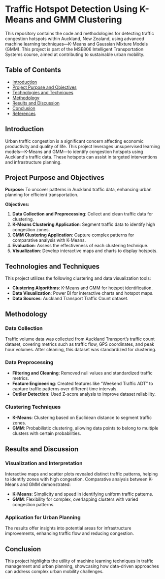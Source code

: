 # Traffic Hotspot Detection Using K-Means and GMM Clustering

This repository contains the code and methodologies for detecting traffic congestion hotspots within Auckland, New Zealand, using advanced machine learning techniques—K-Means and Gaussian Mixture Models (GMM). This project is part of the MSE806 Intelligent Transportation Systems course, aimed at contributing to sustainable urban mobility.

## Table of Contents
- [Introduction](#introduction)
- [Project Purpose and Objectives](#project-purpose-and-objectives)
- [Technologies and Techniques](#technologies-and-techniques)
- [Methodology](#methodology)
- [Results and Discussion](#results-and-discussion)
- [Conclusion](#conclusion)
- [References](#references)

## Introduction
Urban traffic congestion is a significant concern affecting economic productivity and quality of life. This project leverages unsupervised learning models—K-Means and GMM—to identify congestion hotspots using Auckland's traffic data. These hotspots can assist in targeted interventions and infrastructure planning.

## Project Purpose and Objectives
**Purpose:** To uncover patterns in Auckland traffic data, enhancing urban planning for efficient transportation.

**Objectives:**
1. **Data Collection and Preprocessing**: Collect and clean traffic data for clustering.
2. **K-Means Clustering Application**: Segment traffic data to identify high congestion zones.
3. **GMM Clustering Application**: Capture complex patterns for comparative analysis with K-Means.
4. **Evaluation**: Assess the effectiveness of each clustering technique.
5. **Visualization**: Develop interactive maps and charts to display hotspots.

## Technologies and Techniques
This project utilizes the following clustering and data visualization tools:
- **Clustering Algorithms**: K-Means and GMM for hotspot identification.
- **Data Visualization**: Power BI for interactive charts and hotspot maps.
- **Data Sources**: Auckland Transport Traffic Count dataset.

## Methodology
### Data Collection
Traffic volume data was collected from Auckland Transport’s traffic count dataset, covering metrics such as traffic flow, GPS coordinates, and peak hour volumes. After cleaning, this dataset was standardized for clustering.

### Data Preprocessing
- **Filtering and Cleaning**: Removed null values and standardized traffic metrics.
- **Feature Engineering**: Created features like “Weekend Traffic ADT” to capture traffic patterns over different time intervals.
- **Outlier Detection**: Used Z-score analysis to improve dataset reliability.

### Clustering Techniques
- **K-Means**: Clustering based on Euclidean distance to segment traffic zones.
- **GMM**: Probabilistic clustering, allowing data points to belong to multiple clusters with certain probabilities.

## Results and Discussion
### Visualization and Interpretation
Interactive maps and scatter plots revealed distinct traffic patterns, helping to identify zones with high congestion. Comparative analysis between K-Means and GMM demonstrated:
- **K-Means**: Simplicity and speed in identifying uniform traffic patterns.
- **GMM**: Flexibility for complex, overlapping clusters with varied congestion patterns.

### Application for Urban Planning
The results offer insights into potential areas for infrastructure improvements, enhancing traffic flow and reducing congestion.

## Conclusion
This project highlights the utility of machine learning techniques in traffic management and urban planning, showcasing how data-driven approaches can address complex urban mobility challenges.
